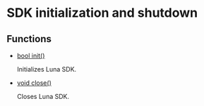 # SDK initialization and shutdown
## Functions
* [bool init()](group___runtime_init_1gaee8048628ff2b5c026c9e15acdcaacb8.md)

    Initializes Luna SDK. 

* [void close()](group___runtime_init_1ga5ae591df94fc66ccb85cbb6565368bca.md)

    Closes Luna SDK. 


